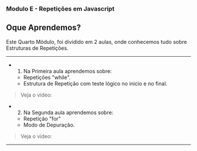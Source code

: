 ### Modulo E - Repetições em Javascript

## Oque Aprendemos? 

Este Quarto Módulo, foi dividido em 2 aulas, onde conhecemos tudo sobre 
Estruturas de Repetições.

---

- 1) Na Primeira aula aprendemos sobre:
  - Repetições "while".
  - Estrutura de Repetição com teste lógico no inicio e no final.
> Veja o vídeo: 

- 2) Na Segunda aula aprendemos sobre:
  - Repetição "for"
  - Modo de Depuração.
> Veja o vídeo: 

---